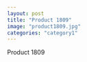 ```yaml
---
layout: post
title: "Product 1809"
image: "product1809.jpg"
categories: "category1"
---
```

Product 1809
